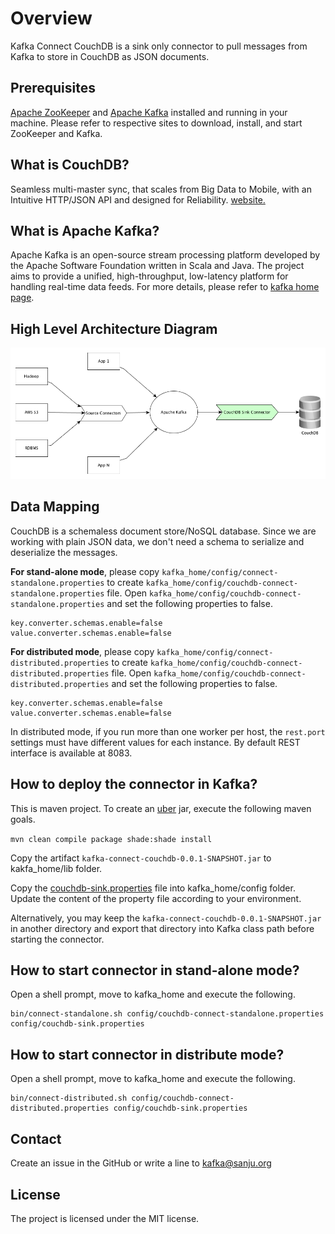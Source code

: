# Overview 
Kafka Connect CouchDB is a sink only connector to pull messages from Kafka to store in CouchDB as JSON documents.

## Prerequisites
[Apache ZooKeeper](https://zookeeper.apache.org) and [Apache Kafka](https://kafka.apache.org) installed and running in your machine. Please refer to respective sites to download, install, and start ZooKeeper and Kafka. 

## What is CouchDB?
Seamless multi-master sync, that scales from Big Data to Mobile, with an Intuitive HTTP/JSON API and designed for Reliability. [website.](http://couchdb.apache.org)

## What is Apache Kafka?
Apache Kafka is an open-source stream processing platform developed by the Apache Software Foundation written in Scala and Java. The project aims to provide a unified, high-throughput, low-latency platform for handling real-time data feeds. For more details, please refer to [kafka home page](https://kafka.apache.org/).

## High Level Architecture Diagram

![Kafka Connect CouchDB](couchdb.png)

## Data Mapping
CouchDB is a schemaless document store/NoSQL database. Since we are working with plain JSON data, we don't need a schema to serialize and deserialize the messages. 

**For stand-alone mode**, please copy ```kafka_home/config/connect-standalone.properties``` to create ```kafka_home/config/couchdb-connect-standalone.properties``` file. Open ```kafka_home/config/couchdb-connect-standalone.properties``` and set the following properties to false.

```
key.converter.schemas.enable=false
value.converter.schemas.enable=false
```

**For distributed mode**, please copy ```kafka_home/config/connect-distributed.properties``` to create ```kafka_home/config/couchdb-connect-distributed.properties``` file. Open ```kafka_home/config/couchdb-connect-distributed.properties``` and set the following properties to false.

```
key.converter.schemas.enable=false
value.converter.schemas.enable=false
```

In distributed mode, if you run more than one worker per host, the ```rest.port``` settings must have different values for each instance. By default REST interface is available at 8083.

## How to deploy the connector in Kafka?
This is maven project. To create an [uber](https://maven.apache.org/plugins/maven-shade-plugin/index.html) jar, execute the following maven goals.

```mvn clean compile package shade:shade install```

Copy the artifact ```kafka-connect-couchdb-0.0.1-SNAPSHOT.jar``` to kakfa_home/lib folder.

Copy the [couchdb-sink.properties](https://github.com/sanjuthomas/kafka-connect-couchdb/blob/master/config/couchdb-sink.properties) file into kafka_home/config folder. Update the content of the property file according to your environment.

Alternatively, you may keep the ```kafka-connect-couchdb-0.0.1-SNAPSHOT.jar``` in another directory and export that directory into Kafka class path before starting the connector.

## How to start connector in stand-alone mode?
Open a shell prompt, move to kafka_home and execute the following.

```
bin/connect-standalone.sh config/couchdb-connect-standalone.properties config/couchdb-sink.properties
```

## How to start connector in distribute mode?
Open a shell prompt, move to kafka_home and execute the following.

```
bin/connect-distributed.sh config/couchdb-connect-distributed.properties config/couchdb-sink.properties
```

## Contact
Create an issue in the GitHub or write a line to kafka@sanju.org

## License
The project is licensed under the MIT license.